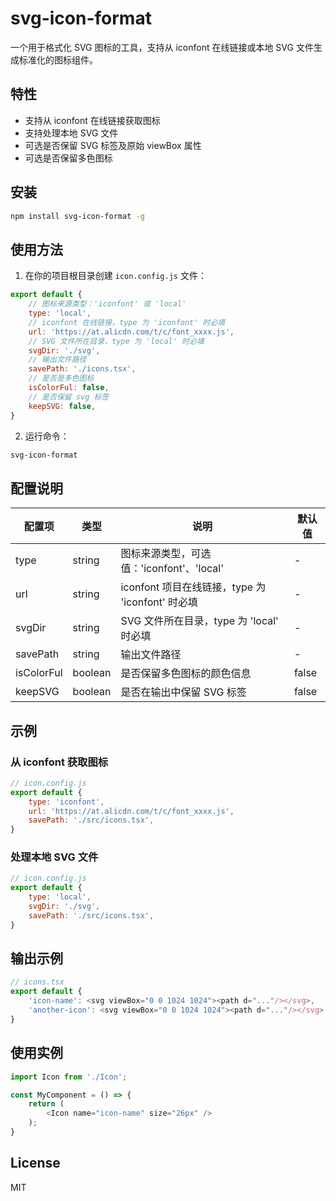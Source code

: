 # svg-icon-format

一个用于格式化 SVG 图标的工具，支持从 iconfont 在线链接或本地 SVG 文件生成标准化的图标组件。

## 特性

- 支持从 iconfont 在线链接获取图标
- 支持处理本地 SVG 文件
- 可选是否保留 SVG 标签及原始 viewBox 属性
- 可选是否保留多色图标

## 安装

```bash
npm install svg-icon-format -g
```

## 使用方法

1. 在你的项目根目录创建 `icon.config.js` 文件：

```javascript
export default {
    // 图标来源类型：'iconfont' 或 'local'
    type: 'local',
    // iconfont 在线链接，type 为 'iconfont' 时必填
    url: 'https://at.alicdn.com/t/c/font_xxxx.js',
    // SVG 文件所在目录，type 为 'local' 时必填
    svgDir: './svg',
    // 输出文件路径
    savePath: './icons.tsx',
    // 是否是多色图标
    isColorFul: false,
    // 是否保留 svg 标签
    keepSVG: false,
}
```

2. 运行命令：

```bash
svg-icon-format
```

## 配置说明

| 配置项 | 类型 | 说明 | 默认值 |
|--------|------|------|--------|
| type | string | 图标来源类型，可选值：'iconfont'、'local' | - |
| url | string | iconfont 项目在线链接，type 为 'iconfont' 时必填 | - |
| svgDir | string | SVG 文件所在目录，type 为 'local' 时必填 | - |
| savePath | string | 输出文件路径 | - |
| isColorFul | boolean | 是否保留多色图标的颜色信息 | false |
| keepSVG | boolean | 是否在输出中保留 SVG 标签 | false |

## 示例

### 从 iconfont 获取图标

```javascript
// icon.config.js
export default {
    type: 'iconfont',
    url: 'https://at.alicdn.com/t/c/font_xxxx.js',
    savePath: './src/icons.tsx',
}
```

### 处理本地 SVG 文件

```javascript
// icon.config.js
export default {
    type: 'local',
    svgDir: './svg',
    savePath: './src/icons.tsx',
}
```

## 输出示例

```typescript
// icons.tsx
export default {
    'icon-name': <svg viewBox="0 0 1024 1024"><path d="..."/></svg>,
    'another-icon': <svg viewBox="0 0 1024 1024"><path d="..."/></svg>
}
```

## 使用实例
```typescript
import Icon from './Icon';

const MyComponent = () => {
    return (
        <Icon name="icon-name" size="26px" />
    );
}
```

## License

MIT